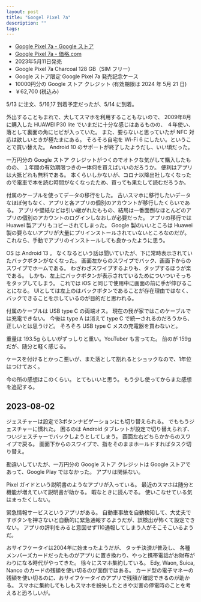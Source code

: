 ```yaml
---
layout: post
title: "Googel Pixel 7a"
description: ""
tags: 
---
```


* [Google Pixel 7a - Google ストア](https://store.google.com/jp/product/pixel_7a?hl=ja)
* [Google Pixel 7a - 価格.com](https://kakaku.com/keitai/smartphone/model/M0000001005/)
* 2023年5月11日発売
* Google Pixel 7a Charcoal 128 GB（SIM フリー）
* Google ストア限定 Google Pixel 7a 発売記念ケース
* 10000円分の Google ストア クレジット (有効期限は 2024 年 5月 21 日)
* ￥62,700 (税込み)

5/13 に注文、5/16,17 到着予定だったが、5/14 に到着。

外出することもまれで、大してスマホを利用することもないので、
2009年8月に購入した HUAWEI P30 lite でいまだに十分な感じはあるものの、
４年使い、落として裏面の角にヒビが入っていた。
また、要らないと思っていたが NFC 対応は欲しいときが極たまにある。
そろそろ自宅を Wi-Fi 6 にしたい。ということで買い替えた。
Android 10 のサポートが終了したようだし、いい頃だった。

一万円分の Google ストア クレジットがつくのでオトクな気がして購入したものの、
１年間の有効期限つきの一体何を買えばいいのだろうか。
便利はアプリは大抵どれも無料である。
本くらいしかないが、コロナ以降出社しなくなったので電車で本を読む時間がなくなったため、買っても果たして読むだろうか。

付属のケーブルを使ってデータの移行をした。
古いスマホに移行したいデータなほぼ何もなく、アプリと各アプリの個別のアカウントが移行したくらいである。
アプリや壁紙などは引い継がれたももの、結局は一番面倒なほとんどのアプリの個別のアカウントのログインしなおしが必要だった。
アプリの移行では Huawei 製アプリもコピーされてしまった。
Google 製のいいところは Huawei 製の要らないアプリが大量にプリインストールされていないところなのだが。
これなら、手動でアプリのインストールしても良かったように思う。

OS は Android 13 。
なくなるという話は聞いていたが、下に常時表示されていたバックボタンがなくなった。
画面左からのスワイプでバック、画面下からのスワイプでホームである。
わざわざスワイプするよりも、タップするほうが楽である。
しかも、左上にバックボタンが表示されているためについついそっちをタップしてしまう。
これでは iOS と同じで使用中に画面の前に手が伸びることになる。
UIとしては左上のはバックボタンであることが存在理由ではなく、バックできることを示しているのが目的だと思われる。

付属のケーブルは USB type C の両端オス。
現在の我が家ではこのケーブルでは充電できない。
今後は type A は消えて type C で統一されるのだろうから、正しいとは思うけど。
そろそろ USB type C メスの充電器を買わないと。

重量は 193.5g らしいがずっしりと重い。YouTuber も言ってた。
前のが 159g だが、随分と軽く感じる。

ケースを付けるとかっこ悪いが、また落として割れるとショックなので、1年位はつけておく。

今の所の感想はこのくらい。
とてもいいと思う。
もう少し使ってからまた感想を追記する。

## 2023-08-02

ジェスチャーは設定で3ボタンナビゲーションにも切り替えられる。
でももうジェスチャーに慣れた。
困るのは Android タブレットが設定で切り替えられず、ついジェスチャーでバックしようとしてしまう。
画面左右どちらかからのスワイプで戻る。
画面下からのスワイプで、指をそのままホールドすればタスク切り替え。

勘違いしていたが、一万円分の Google ストア クレジットは Google ストアであって、Google Play ではなかった。
アプリは関係ない。

Pixel ガイドという説明書のようなアプリが入っている。
最近のスマホは随分と機能が増えていて説明書が助かる。
暇なときに読んでる。
使いこなせている気はまったくしない。

緊急情報サービスというアプリがある。
自動車事故を自動検知して、大丈夫ですボタンを押さないと自動的に緊急通報するようだが、誤検出が怖くて設定できない。
アプリの評判をみると意図せず110通報してしまう人がそこそこいるようだ。

おサイフケータイは2004年に始まったようだが、
タッチ決済が普及し、
各種メンバーズカードだったものがアプリに置き換わり、やっと携帯電話がお財布がわりになる時代がやってきた。
徐々にスマホ集約している。
Edy, Waon, Suica, Nanco のカードの残額を使い切るのが面倒ではある。
カード型の電子マネーの残額を使い切るのに、おサイフケータイのアプリで残額が確認できるのが助かる。
スマホに集約してもしもスマホを紛失したときや災害の停電時のことを考えると恐ろしいが。

